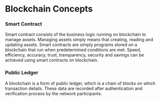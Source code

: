 # Blockchain Concepts
### Smart Contract
Smart contract consists of the business logic running on blockchain to manage assets. Managing assets simply means that creating, reading and updating assets.
Smart contracts are simply programs stored on a blockchain that run when predetermined conditions are met. Speed, efficiency, accuracy, trust, transparency, security and savings can be achieved using smart contracts on blockchain. 

### Public Ledger
A blockchain is a form of public ledger, which is a chain of blocks on which transaction details. These data are recorded after authentication and verification process by the network participants.

